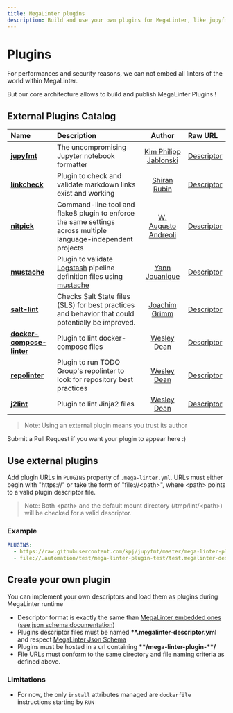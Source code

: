 ```yaml
---
title: MegaLinter plugins
description: Build and use your own plugins for MegaLinter, like jupyfmt, nitpick, mustache and linkcheck
---
```

<!-- markdownlint-disable MD013 -->
<!-- Generated by .automation/build.py, please do not update manually -->
<!-- plugins-section-start -->

# Plugins

For performances and security reasons, we can not embed all linters of the world within MegaLinter.

But our core architecture allows to build and publish MegaLinter Plugins !

## External Plugins Catalog

<!-- plugins-table-start -->
| Name                                                                                                      | Description                                                                                                                                                                             |                        Author                        | Raw URL                                                                                                                                                       |
|:----------------------------------------------------------------------------------------------------------|:----------------------------------------------------------------------------------------------------------------------------------------------------------------------------------------|:----------------------------------------------------:|:--------------------------------------------------------------------------------------------------------------------------------------------------------------|
| [**jupyfmt**](https://github.com/kpj/jupyfmt#mega-linter-integration)                                     | The uncompromising Jupyter notebook formatter                                                                                                                                           |   [Kim Philipp Jablonski](https://github.com/kpj)    | [Descriptor](https://raw.githubusercontent.com/kpj/jupyfmt/master/mega-linter-plugin-jupyfmt/jupyfmt.megalinter-descriptor.yml)                               |
| [**linkcheck**](https://github.com/shiranr/linkcheck)                                                     | Plugin to check and validate markdown links exist and working                                                                                                                           |      [Shiran Rubin](https://github.com/shiranr)      | [Descriptor](https://raw.githubusercontent.com/shiranr/linkcheck/main/mega-linter-plugin-linkcheck/linkcheck.megalinter-descriptor.yml)                       |
| [**nitpick**](https://github.com/andreoliwa/nitpick#run-as-a-megalinter-plugin)                           | Command-line tool and flake8 plugin to enforce the same settings across multiple language-independent projects                                                                          | [W. Augusto Andreoli](https://github.com/andreoliwa) | [Descriptor](https://raw.githubusercontent.com/andreoliwa/nitpick/master/mega-linter-plugin-nitpick/nitpick.megalinter-descriptor.yml)                        |
| [**mustache**](https://github.com/one-acre-fund/mega-linter-plugin-logstash)                              | Plugin to validate [Logstash](https://www.elastic.co/guide/en/logstash/current/configuration.html) pipeline definition files using [mustache](https://github.com/breml/logstash-config) |     [Yann Jouanique](https://github.com/Yann-J)      | [Descriptor](https://raw.githubusercontent.com/one-acre-fund/mega-linter-plugin-logstash/main/mega-linter-plugin-logstash/logstash.megalinter-descriptor.yml) |
| [**salt-lint**](https://github.com/ssc-services/mega-linter-plugin-salt)                                  | Checks Salt State files (SLS) for best practices and behavior that could potentially be improved.                                                                                       |     [Joachim Grimm](https://github.com/grimmjo)      | [Descriptor](https://raw.githubusercontent.com/ssc-services/mega-linter-plugin-salt/main/mega-linter-plugin-salt/salt.megalinter-descriptor.yml)              |
| [**docker-compose-linter**](https://github.com/wesley-dean/mega-linter-plugin-dclint/blob/main/README.md) | Plugin to lint docker-compose files                                                                                                                                                     |    [Wesley Dean](https://github.com/wesley-dean)     | [Descriptor](https://github.com/wesley-dean/mega-linter-plugin-dclint/blob/main/mega-linter-plugin-dclint/dclint.megalinter-descriptor.yml)                   |
| [**repolinter**](https://github.com/wesley-dean/mega-linter-plugin-repolinter/blob/main/README.md)        | Plugin to run TODO Group's repolinter to look for repository best practices                                                                                                             |    [Wesley Dean](https://github.com/wesley-dean)     | [Descriptor](https://github.com/wesley-dean/mega-linter-plugin-repolinter/blob/main/mega-linter-plugin-repolinter/repolinter.megalinter-descriptor.yml)       |
| [**j2lint**](https://github.com/wesley-dean/mega-linter-plugin-j2lint/blob/main/README.md)                | Plugin to lint Jinja2 files                                                                                                                                                             |    [Wesley Dean](https://github.com/wesley-dean)     | [Descriptor](https://github.com/wesley-dean/mega-linter-plugin-j2lint/blob/main/mega-linter-plugin-j2lint/j2lint.megalinter-descriptor.yml)                   |
<!-- plugins-table-end -->

> Note: Using an external plugin means you trust its author

Submit a Pull Request if you want your plugin to appear here :)

## Use external plugins

Add plugin URLs in `PLUGINS` property of `.mega-linter.yml`. URLs must either begin with "https://" or take the form of "file://\<path\>", where \<path\> points to a valid plugin descriptor file.

> Note: Both \<path\> and the default mount directory (/tmp/lint/\<path\>) will be checked for a valid descriptor.

### Example

```yaml
PLUGINS:
  - https://raw.githubusercontent.com/kpj/jupyfmt/master/mega-linter-plugin-jupyfmt/jupyfmt.megalinter-descriptor.yml
  - file://.automation/test/mega-linter-plugin-test/test.megalinter-descriptor.yml
```

## Create your own plugin

You can implement your own descriptors and load them as plugins during MegaLinter runtime

- Descriptor format is exactly the same than [MegaLinter embedded ones](https://github.com/oxsecurity/megalinter/tree/main/megalinter/descriptors) ([see json schema documentation](https://megalinter.io/json-schemas/descriptor.html))
- Plugins descriptor files must be named **\*\*.megalinter-descriptor.yml** and respect [MegaLinter Json Schema](https://github.com/oxsecurity/megalinter/blob/main/megalinter/descriptors/schemas/megalinter-descriptor.jsonschema.json)
- Plugins must be hosted in a url containing **\*\*/mega-linter-plugin-\*\*/**
- File URLs must conform to the same directory and file naming criteria as defined above.

### Limitations

- For now, the only `install` attributes managed are `dockerfile` instructions starting by `RUN`


<!-- plugins-section-end -->
